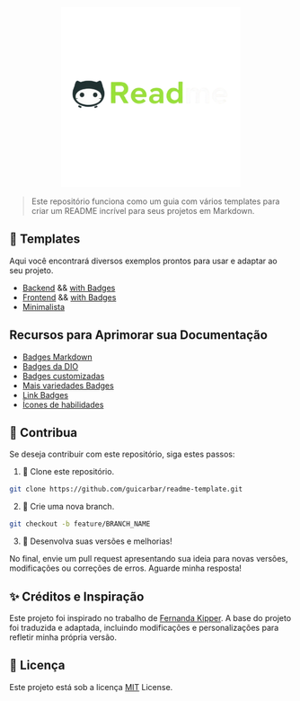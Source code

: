<p align="center">
 <img src="img/Brand-ReadmeTemplate.png" width="320px">
</p>

> Este repositório funciona como um guia com vários templates para criar um README incrível para seus projetos em Markdown.


## 📝 Templates

Aqui você encontrará diversos exemplos prontos para usar e adaptar ao seu projeto.

- [Backend](Templates/simples/backend.md) && [with Badges](Templates/simples/backend.md)
- [Frontend](Templates/simples/frontend.md) && [with Badges](Templates/simples/frontend.md)
- [Minimalista](Templates/minimalista.md)


## Recursos para Aprimorar sua Documentação

- [Badges Markdown](https://github.com/Ileriayo/markdown-badges)
- [Badges da DIO](https://github.com/digitalinnovationone/dio-lab-open-source)
- [Badges customizadas](https://github.com/Aveek-Saha/GitHub-Profile-Badges?tab=readme-ov-file)
- [Mais variedades Badges](https://github.com/alexandresanlim/Badges4-README.md-Profile)
- [Link Badges](https://github.com/Naereen/badges)
- [Ícones de habilidades](https://github.com/tandpfun/skill-icons)


## 🚀 Contribua

Se deseja contribuir com este repositório, siga estes passos:

1. 🔹 Clone este repositório.

```bash
git clone https://github.com/guicarbar/readme-template.git
```

2. 🔹 Crie uma nova branch.

```bash
git checkout -b feature/BRANCH_NAME
```

3. 🔹 Desenvolva suas versões e melhorias!

No final, envie um pull request apresentando sua ideia para novas versões, modificações ou correções de erros. Aguarde minha resposta!


## ✨ Créditos e Inspiração 

Este projeto foi inspirado no trabalho de [Fernanda Kipper](https://github.com/Fernanda-Kipper/Readme-Templates). A base do projeto foi traduzida e adaptada, incluindo modificações e personalizações para refletir minha própria versão.


## 📜 Licença

Este projeto está sob a licença [MIT](LICENSE) License.
